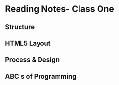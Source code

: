 
# Reading Notes- Class One


## Structure


## HTML5 Layout


## Process & Design


## ABC's of Programming
